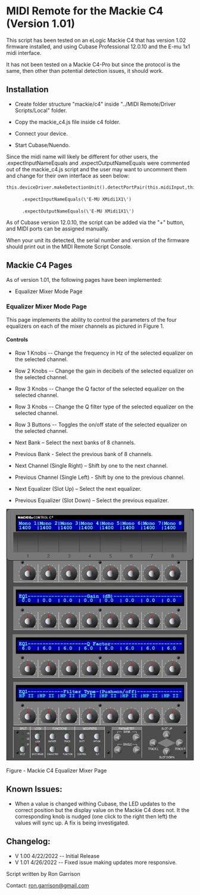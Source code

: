 # MIDI Remote for the Mackie C4 (Version 1.01)

This script has been tested on an eLogic Mackie C4 that has version 1.02
firmware installed, and using Cubase Professional 12.0.10 and the E-mu
1x1 midi interface.

It has not been tested on a Mackie C4-Pro but since the protocol is the
same, then other than potential detection issues, it should work.

## Installation

-   Create folder structure \"mackie/c4\" inside \"../MIDI Remote/Driver
    Scripts/Local\" folder.

-   Copy the mackie_c4.js file inside c4 folder.

-   Connect your device.

-   Start Cubase/Nuendo.

Since the midi name will likely be different for other users, the
.expectInputNameEquals and .expectOutputNameEquals were commented out of
the mackie_c4.js script and the user may want to uncomment them and
change for their own interface as seen below:

```
this.deviceDriver.makeDetectionUnit().detectPortPair(this.midiInput,this.midiOutput)

      .expectInputNameEquals(\'E-MU XMidi1X1\')

      .expectOutputNameEquals(\'E-MU XMidi1X1\')
```

As of Cubase version 12.0.10, the script can be added via the \"+\"
button, and MIDI ports can be assigned manually.

When your unit its detected, the serial number and version of the
firmware should print out in the MIDI Remote Script Console.

## Mackie C4 Pages

As of version 1.01, the following pages have been implemented:

-   Equalizer Mixer Mode Page

### Equalizer Mixer Mode Page

This page implements the ability to control the parameters of the four
equalizers on each of the mixer channels as pictured in Figure 1.

#### Controls

-   Row 1 Knobs -- Change the frequency in Hz of the selected equalizer
    on the selected channel.

-   Row 2 Knobs -- Change the gain in decibels of the selected equalizer
    on the selected channel.

-   Row 3 Knobs -- Change the Q factor of the selected equalizer on the
    selected channel.

-   Row 3 Knobs -- Change the Q filter type of the selected equalizer on
    the selected channel.

-   Row 3 Buttons -- Toggles the on/off state of the selected equalizer
    on the selected channel.

-   Next Bank – Select the next banks of 8 channels.

-   Previous Bank - Select the previous bank of 8 channels.

-   Next Channel (Single Right) – Shift by one to the next channel.

-   Previous Channel (Single Left) - Shift by one to the previous channel.

-   Next Equalizer (Slot Up) – Select the next equalizer.

-   Previous Equalizer (Slot Down) – Select the previous equalizer.

![](images/media/image1.jpg)

Figure - Mackie C4 Equalizer Mixer Page

## Known Issues:

-   When a value is changed withing Cubase, the LED updates to the
    correct position but the display value on the Mackie C4 does not. It
    the corresponding knob is nudged (one click to the right then left)
    the values will sync up. A fix is being investigated.

## Changelog:

-   V 1.00 4/22/2022 -- Initial Release
-   V 1.01 4/26/2022 -- Fixed issue making updates more responsive.

Script written by Ron Garrison

Contact: <ron.garrison@gmail.com>
